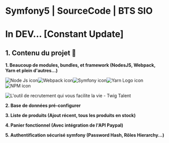 # Symfony5 | SourceCode | BTS SIO

# In DEV... [Constant Update]

## 1. Contenu du projet 📑

 **1. Beaucoup de modules, bundles, et framework  (NodesJS, Webpack, Yarn et plein d'autres...)**
 
 ![Node Js icon](https://img.icons8.com/windows/2x/node-js.png)![Webpack icon](https://img.icons8.com/dusk/2x/webpack.png)![Symfony icon](https://img.icons8.com/color/2x/symfony.png)![Yarn Logo icon](https://img.icons8.com/windows/2x/yarn-logo.png)![NPM icon](https://img.icons8.com/color/2x/npm.png)
 
![L'outil de recrutement qui vous facilite la vie - Twig Talent](https://www.twigtalent.com/wp-content/uploads/2019/02/logo-twig-large@2x.png)
 
**2. Base de données pré-configurer**

**3. Liste de produits (Ajout récent, tous les produits en stock)** 

**4. Panier fonctionnel (Avec intégration de l'API Paypal)**

**5. Authentification sécurisé symfony (Password Hash, Rôles Hierarchy...)**
